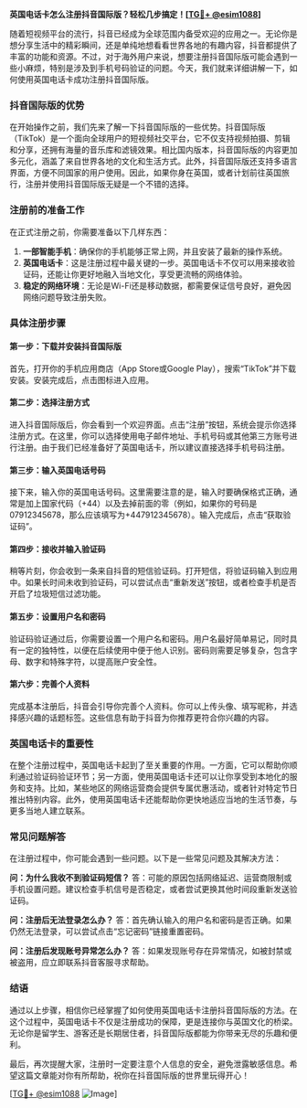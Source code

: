 **英国电话卡怎么注册抖音国际版？轻松几步搞定！[[TG💪+ @esim1088](https://t.me/s/esim1088)]**

随着短视频平台的流行，抖音已经成为全球范围内备受欢迎的应用之一。无论你是想分享生活中的精彩瞬间，还是单纯地想看看世界各地的有趣内容，抖音都提供了丰富的功能和资源。不过，对于海外用户来说，想要注册抖音国际版可能会遇到一些小麻烦，特别是涉及到手机号码验证的问题。今天，我们就来详细讲解一下，如何使用英国电话卡成功注册抖音国际版。

### 抖音国际版的优势

在开始操作之前，我们先来了解一下抖音国际版的一些优势。抖音国际版（TikTok）是一个面向全球用户的短视频社交平台，它不仅支持视频拍摄、剪辑和分享，还拥有海量的音乐库和滤镜效果。相比国内版本，抖音国际版的内容更加多元化，涵盖了来自世界各地的文化和生活方式。此外，抖音国际版还支持多语言界面，方便不同国家的用户使用。因此，如果你身在英国，或者计划前往英国旅行，注册并使用抖音国际版无疑是一个不错的选择。

### 注册前的准备工作

在正式注册之前，你需要准备以下几样东西：

1. **一部智能手机**：确保你的手机能够正常上网，并且安装了最新的操作系统。
2. **英国电话卡**：这是注册过程中最关键的一步。英国电话卡不仅可以用来接收验证码，还能让你更好地融入当地文化，享受更流畅的网络体验。
3. **稳定的网络环境**：无论是Wi-Fi还是移动数据，都需要保证信号良好，避免因网络问题导致注册失败。

### 具体注册步骤

#### 第一步：下载并安装抖音国际版

首先，打开你的手机应用商店（App Store或Google Play），搜索“TikTok”并下载安装。安装完成后，点击图标进入应用。

#### 第二步：选择注册方式

进入抖音国际版后，你会看到一个欢迎界面。点击“注册”按钮，系统会提示你选择注册方式。在这里，你可以选择使用电子邮件地址、手机号码或其他第三方账号进行注册。由于我们已经准备好了英国电话卡，所以建议直接选择手机号码注册。

#### 第三步：输入英国电话号码

接下来，输入你的英国电话号码。这里需要注意的是，输入时要确保格式正确，通常是加上国家代码（+44）以及去掉前面的零（例如，如果你的号码是07912345678，那么应该填写为+447912345678）。输入完成后，点击“获取验证码”。

#### 第四步：接收并输入验证码

稍等片刻，你会收到一条来自抖音的短信验证码。打开短信，将验证码输入到应用中。如果长时间未收到验证码，可以尝试点击“重新发送”按钮，或者检查手机是否开启了垃圾短信过滤功能。

#### 第五步：设置用户名和密码

验证码验证通过后，你需要设置一个用户名和密码。用户名最好简单易记，同时具有一定的独特性，以便在后续使用中便于他人识别。密码则需要足够复杂，包含字母、数字和特殊字符，以提高账户安全性。

#### 第六步：完善个人资料

完成基本注册后，抖音会引导你完善个人资料。你可以上传头像、填写昵称，并选择感兴趣的话题标签。这些信息有助于抖音为你推荐更符合你兴趣的内容。

### 英国电话卡的重要性

在整个注册过程中，英国电话卡起到了至关重要的作用。一方面，它可以帮助你顺利通过验证码验证环节；另一方面，使用英国电话卡还可以让你享受到本地化的服务和支持。比如，某些地区的网络运营商会提供专属优惠活动，或者针对特定节日推出特别内容。此外，使用英国电话卡还能帮助你更快地适应当地的生活节奏，与更多当地人建立联系。

### 常见问题解答

在注册过程中，你可能会遇到一些问题。以下是一些常见问题及其解决方法：

**问：为什么我收不到验证码短信？**
答：可能的原因包括网络延迟、运营商限制或手机设置问题。建议检查手机信号是否稳定，或者尝试更换其他时间段重新发送验证码。

**问：注册后无法登录怎么办？**
答：首先确认输入的用户名和密码是否正确。如果仍然无法登录，可以尝试点击“忘记密码”链接重置密码。

**问：注册后发现账号异常怎么办？**
答：如果发现账号存在异常情况，如被封禁或被盗用，应立即联系抖音客服寻求帮助。

### 结语

通过以上步骤，相信你已经掌握了如何使用英国电话卡注册抖音国际版的方法。在这个过程中，英国电话卡不仅是注册成功的保障，更是连接你与英国文化的桥梁。无论你是留学生、游客还是长期居住者，抖音国际版都能为你带来无尽的乐趣和便利。

最后，再次提醒大家，注册时一定要注意个人信息的安全，避免泄露敏感信息。希望这篇文章能对你有所帮助，祝你在抖音国际版的世界里玩得开心！

[[TG💪+ @esim1088](https://t.me/s/esim1088) ![Image](https://i.postimg.cc/4NQfJmqS/Snipaste-2025-05-13-00-14-12.png)]